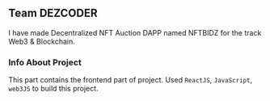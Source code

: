 ## Team DEZCODER

I have made Decentralized NFT Auction DAPP named NFTBIDZ for the track Web3 & Blockchain.

### Info About Project
This part contains the frontend part of project.
Used `ReactJS`, `JavaScript`, `web3JS` to build this project.
